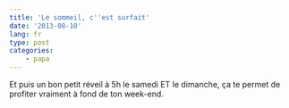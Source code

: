 ```yaml
---
title: 'Le sommeil, c''est surfait'
date: '2013-08-10'
lang: fr
type: post
categories:
    - papa
---
```


Et puis un bon petit réveil à 5h le samedi ET le dimanche, ça te permet de profiter vraiment à fond de ton week-end.
